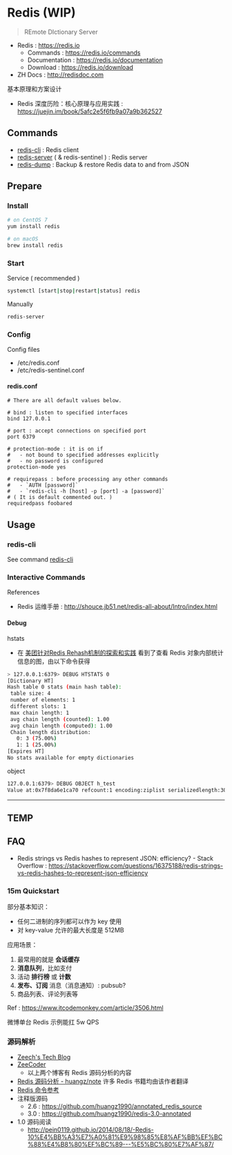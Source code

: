 # Redis (WIP)

> REmote DIctionary Server

- Redis : https://redis.io
    - Commands : https://redis.io/commands
    - Documentation : https://redis.io/documentation
    - Download : https://redis.io/download
- ZH Docs : http://redisdoc.com

基本原理和方案设计

- Redis 深度历险：核心原理与应用实践 : https://juejin.im/book/5afc2e5f6fb9a07a9b362527

## Commands

- [redis-cli](/cmd/redis/redis-cli.md) : Redis client
- [redis-server](/cmd/redis/redis-server.md) ( & redis-sentinel ) : Redis server
- [redis-dump](/cmd/redis/redis-dump.md) : Backup & restore Redis data to and from JSON

## Prepare

### Install

```bash
# on CentOS 7
yum install redis

# on macOS
brew install redis
```

### Start

Service ( recommended )

```bash
systemctl [start|stop|restart|status] redis
```

Manually

```bash
redis-server
```

### Config

Config files

- /etc/redis.conf
- /etc/redis-sentinel.conf

#### redis.conf

```properties
# There are all default values below.

# bind : listen to specified interfaces
bind 127.0.0.1

# port : accept connections on specified port
port 6379

# protection-mode : it is on if
#   - not bound to specified addresses explicitly
#   - no password is configured
protection-mode yes

# requirepass : before processing any other commands
#   - `AUTH [password]`
#   - `redis-cli -h [host] -p [port] -a [password]`
# ( It is default commented out. )
requiredpass foobared
```

## Usage

### redis-cli

See command [redis-cli](/cmd/redis/redis-cli.md)

### Interactive Commands

References

- Redis 运维手册 : http://shouce.jb51.net/redis-all-about/Intro/index.html

#### Debug

hstats

- 在 [美团针对Redis Rehash机制的探索和实践](https://mp.weixin.qq.com/s/ufoLJiXE0wU4Bc7ZbE9cDQ) 看到了查看 Redis 对象内部统计信息的图，由以下命令获得

```bash
> 127.0.0.1:6379> DEBUG HTSTATS 0
[Dictionary HT]
Hash table 0 stats (main hash table):
 table size: 4
 number of elements: 1
 different slots: 1
 max chain length: 1
 avg chain length (counted): 1.00
 avg chain length (computed): 1.00
 Chain length distribution:
   0: 3 (75.00%)
   1: 1 (25.00%)
[Expires HT]
No stats available for empty dictionaries
```

object

```bash
127.0.0.1:6379> DEBUG OBJECT h_test
Value at:0x7f8da6e1ca70 refcount:1 encoding:ziplist serializedlength:30 lru:5141558 lru_seconds_idle:501
```

---

## TEMP

## FAQ

- Redis strings vs Redis hashes to represent JSON: efficiency? - Stack Overflow :  https://stackoverflow.com/questions/16375188/redis-strings-vs-redis-hashes-to-represent-json-efficiency

### 15m Quickstart

部分基本知识：

- 任何二进制的序列都可以作为 key 使用
- 对 key-value 允许的最大长度是 512MB

应用场景：

1. 最常用的就是 __会话缓存__
2. __消息队列__，比如支付
3. 活动 __排行榜__ 或 __计数__
4. __发布、订阅__ 消息（消息通知）: pubsub?
5. 商品列表、评论列表等

Ref : https://www.itcodemonkey.com/article/3506.html

微博单台 Redis 示例能扛 5w QPS

### 源码解析

- [Zeech's Tech Blog](http://zcheng.ren/index.html)
- [ZeeCoder](https://blog.csdn.net/terence1212)
    - 以上两个博客有 Redis 源码分析的内容
- [Redis 源码分析 - huangz/note](http://note.huangz.me/storage/redis_code_analysis/index.html) 许多 Redis 书籍均由该作者翻译
- [Redis 命令参考](http://redisdoc.com/)
- 注释版源码
    - 2.6 : https://github.com/huangz1990/annotated_redis_source
    - 3.0 : https://github.com/huangz1990/redis-3.0-annotated
- 1.0 源码阅读
    - http://pein0119.github.io/2014/08/18/-Redis-10%E4%BB%A3%E7%A0%81%E9%98%85%E8%AF%BB%EF%BC%88%E4%B8%80%EF%BC%89---%E5%BC%80%E7%AF%87/
